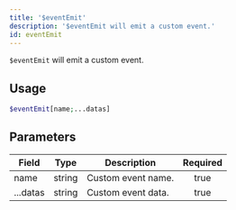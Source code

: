 ```yaml
---
title: '$eventEmit'
description: '$eventEmit will emit a custom event.'
id: eventEmit
---
```


`$eventEmit` will emit a custom event.

## Usage

```php
$eventEmit[name;...datas]
```

## Parameters

| Field    | Type   | Description        | Required |
| -------- | ------ | ------------------ |:--------:|
| name     | string | Custom event name. |   true   |
| ...datas | string | Custom event data. |   true   |